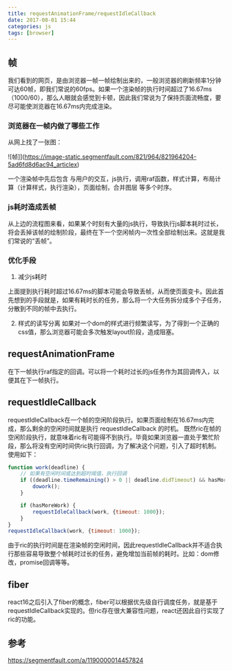 ```yaml
---
title: requestAnimationFrame/requestIdleCallback
date: 2017-08-01 15:44
categories: js
tags: [browser]
---
```


## 帧

我们看到的网页，是由浏览器一帧一帧绘制出来的，一般浏览器的刷新频率1分钟可达60帧，即我们常说的60fps。如果一个渲染帧的执行时间超过了16.67ms（1000/60），那么人眼就会感觉到卡顿，因此我们常说为了保持页面流畅度，要尽可能使浏览器在16.67ms内完成渲染。

### 浏览器在一帧内做了哪些工作

从网上找了一张图：

![帧]](https://image-static.segmentfault.com/821/964/821964204-5ad6fd8d6ac94_articlex)

一个渲染帧中先后包含 与用户的交互，js执行，调用raf函数，样式计算，布局计算（计算样式，执行渲染），页面绘制，合并图层 等多个时序。


### js耗时造成丢帧
从上边的流程图来看，如果某个时刻有大量的js执行，导致执行js脚本耗时过长，将会丢掉该帧的绘制阶段，最终在下一个空闲帧内一次性全部绘制出来。这就是我们常说的“丢帧”。

### 优化手段
1. 减少js耗时

上面提到执行耗时超过16.67ms的脚本可能会导致丢帧，从而使页面变卡。因此首先想到的手段就是，如果有耗时长的任务，那么将一个大任务拆分成多个子任务，分散到不同的帧中去执行。

2. 样式的读写分离
如果对一个dom的样式进行频繁读写，为了得到一个正确的css值，那么浏览器可能会多次触发layout阶段，造成阻塞。


## requestAnimationFrame
在下一帧执行raf指定的回调。可以将一个耗时过长的js任务作为其回调传入，以便其在下一帧执行。


## requestIdleCallback
requestIdleCallback在一个帧的空闲阶段执行。如果页面绘制在16.67ms内完成，那么剩余的空闲时间就是执行 requestIdleCallback 的时机。
既然ric在帧的空闲阶段执行，就意味着ric有可能得不到执行。毕竟如果浏览器一直处于繁忙阶段，那么将没有空闲时间供ric执行回调，为了解决这个问题，引入了超时机制。
使用如下：
```javascript
function work(deadline) {
    // 如果有空闲时间或达到超时阈值，执行回调
    if ((deadline.timeRemaining() > 0 || deadline.didTimeout) && hasMoreWork) {
        dowork();
    }

    if (hasMoreWork) {
        requestIdleCallback(work, {timeout: 1000});
    }
}
requestIdleCallback(work, {timeout: 1000});
```
由于ric的执行时间是在渲染帧的空闲时间，因此requestIdleCallback并不适合执行那些容易导致整个帧耗时过长的任务，避免增加当前帧的耗时。比如：dom修改，promise回调等等。

## fiber
react16之后引入了fiber的概念，fiber可以根据优先级自行调度任务，就是基于requestIdleCallback实现的。但ric存在很大兼容性问题，react还因此自行实现了ric的功能。

## 参考

https://segmentfault.com/a/1190000014457824
